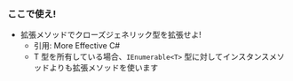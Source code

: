 ### ここで使え!

* 拡張メソッドでクローズジェネリック型を拡張せよ!
  - 引用: More Effective C#
  - T 型を所有している場合、`IEnumerable<T>` 型に対してインスタンスメソッドよりも拡張メソッドを使います
